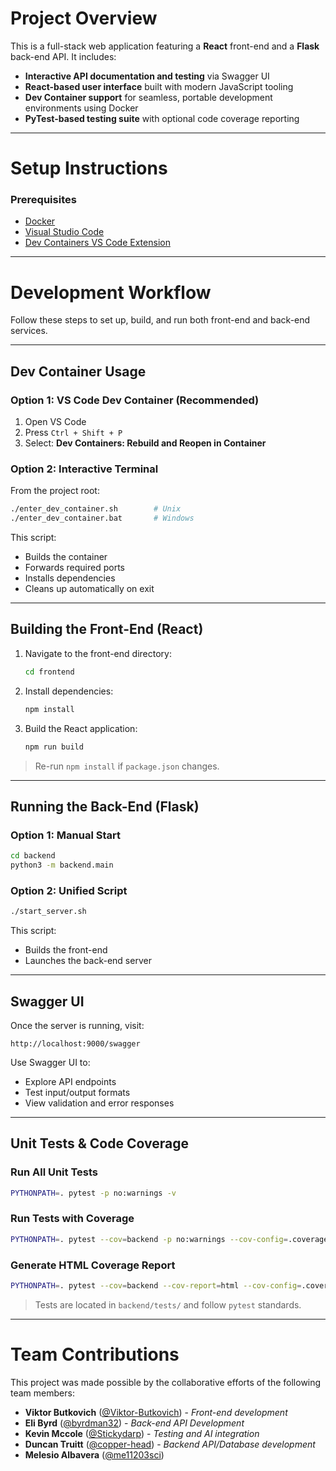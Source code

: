 # Project Overview

This is a full-stack web application featuring a **React** front-end and a **Flask** back-end API. It includes:

* **Interactive API documentation and testing** via Swagger UI
* **React-based user interface** built with modern JavaScript tooling
* **Dev Container support** for seamless, portable development environments using Docker
* **PyTest-based testing suite** with optional code coverage reporting

---

# Setup Instructions

### Prerequisites

* [Docker](https://www.docker.com/)
* [Visual Studio Code](https://code.visualstudio.com/)
* [Dev Containers VS Code Extension](https://marketplace.visualstudio.com/items?itemName=ms-vscode-remote.remote-containers)

---

# Development Workflow

Follow these steps to set up, build, and run both front-end and back-end services.

---

## Dev Container Usage

### Option 1: VS Code Dev Container (Recommended)

1. Open VS Code
2. Press `Ctrl + Shift + P`
3. Select: **Dev Containers: Rebuild and Reopen in Container**

### Option 2: Interactive Terminal

From the project root:

```bash
./enter_dev_container.sh        # Unix
./enter_dev_container.bat       # Windows
```

This script:

* Builds the container
* Forwards required ports
* Installs dependencies
* Cleans up automatically on exit

---

## Building the Front-End (React)

1. Navigate to the front-end directory:

   ```bash
   cd frontend
   ```

2. Install dependencies:

   ```bash
   npm install
   ```

3. Build the React application:

   ```bash
   npm run build
   ```

> Re-run `npm install` if `package.json` changes.

---

## Running the Back-End (Flask)

### Option 1: Manual Start

```bash
cd backend
python3 -m backend.main
```

### Option 2: Unified Script

```bash
./start_server.sh
```

This script:

* Builds the front-end
* Launches the back-end server

---

## Swagger UI

Once the server is running, visit:

```
http://localhost:9000/swagger
```

Use Swagger UI to:

* Explore API endpoints
* Test input/output formats
* View validation and error responses

---

## Unit Tests & Code Coverage

### Run All Unit Tests

```bash
PYTHONPATH=. pytest -p no:warnings -v
```

### Run Tests with Coverage

```bash
PYTHONPATH=. pytest --cov=backend -p no:warnings --cov-config=.coveragerc -v
```

### Generate HTML Coverage Report

```bash
PYTHONPATH=. pytest --cov=backend --cov-report=html --cov-config=.coveragerc -p no:warnings -v
```

> Tests are located in `backend/tests/` and follow `pytest` standards.

---

# Team Contributions

This project was made possible by the collaborative efforts of the following team members:

* **Viktor Butkovich** ([@Viktor-Butkovich](https://github.com/Viktor-Butkovich)) - *Front-end development*
* **Eli Byrd** ([@byrdman32](https://github.com/byrdman32)) - *Back-end API Development*
* **Kevin Mccole** ([@Stickydarp](https://github.com/Stickydarp)) - *Testing and AI integration*
* **Duncan Truitt** ([@copper-head](https://github.com/copper-head)) - *Backend API/Database development*
* **Melesio Albavera** ([@me11203sci](https://github.com/me11203sci))

